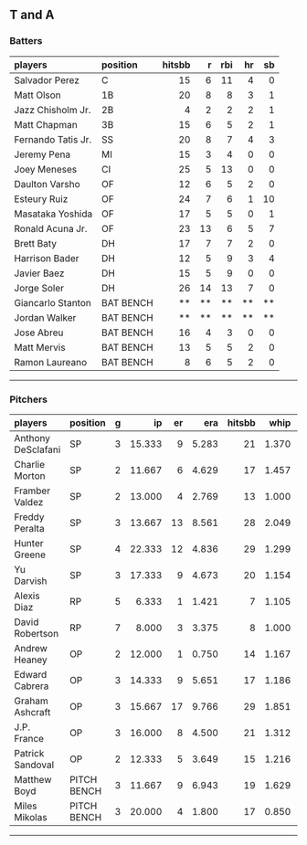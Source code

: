 ## T and A

### Batters

 
|players            |position  | hitsbb|  r| rbi| hr| sb| 
|:------------------|:---------|------:|--:|---:|--:|--:| 
|Salvador Perez     |C         |     15|  6|  11|  4|  0| 
|Matt Olson         |1B        |     20|  8|   8|  3|  1| 
|Jazz Chisholm Jr.  |2B        |      4|  2|   2|  2|  1| 
|Matt Chapman       |3B        |     15|  6|   5|  2|  1| 
|Fernando Tatis Jr. |SS        |     20|  8|   7|  4|  3| 
|Jeremy Pena        |MI        |     15|  3|   4|  0|  0| 
|Joey Meneses       |CI        |     25|  5|  13|  0|  0| 
|Daulton Varsho     |OF        |     12|  6|   5|  2|  0| 
|Esteury Ruiz       |OF        |     24|  7|   6|  1| 10| 
|Masataka Yoshida   |OF        |     17|  5|   5|  0|  1| 
|Ronald Acuna Jr.   |OF        |     23| 13|   6|  5|  7| 
|Brett Baty         |DH        |     17|  7|   7|  2|  0| 
|Harrison Bader     |DH        |     12|  5|   9|  3|  4| 
|Javier Baez        |DH        |     15|  5|   9|  0|  0| 
|Jorge Soler        |DH        |     26| 14|  13|  7|  0| 
|Giancarlo Stanton  |BAT BENCH |     **| **|  **| **| **| 
|Jordan Walker      |BAT BENCH |     **| **|  **| **| **| 
|Jose Abreu         |BAT BENCH |     16|  4|   3|  0|  0| 
|Matt Mervis        |BAT BENCH |     13|  5|   5|  2|  0| 
|Ramon Laureano     |BAT BENCH |      8|  6|   5|  2|  0| 


* * *

### Pitchers

 
|players            |position    |  g|     ip| er|   era| hitsbb|  whip| so|  w| sv| 
|:------------------|:-----------|--:|------:|--:|-----:|------:|-----:|--:|--:|--:| 
|Anthony DeSclafani |SP          |  3| 15.333|  9| 5.283|     21| 1.370| 14|  0|  0| 
|Charlie Morton     |SP          |  2| 11.667|  6| 4.629|     17| 1.457| 15|  1|  0| 
|Framber Valdez     |SP          |  2| 13.000|  4| 2.769|     13| 1.000| 15|  1|  0| 
|Freddy Peralta     |SP          |  3| 13.667| 13| 8.561|     28| 2.049| 12|  1|  0| 
|Hunter Greene      |SP          |  4| 22.333| 12| 4.836|     29| 1.299| 33|  1|  0| 
|Yu Darvish         |SP          |  3| 17.333|  9| 4.673|     20| 1.154| 17|  1|  0| 
|Alexis Diaz        |RP          |  5|  6.333|  1| 1.421|      7| 1.105| 11|  0|  3| 
|David Robertson    |RP          |  7|  8.000|  3| 3.375|      8| 1.000|  8|  2|  2| 
|Andrew Heaney      |OP          |  2| 12.000|  1| 0.750|     14| 1.167| 14|  1|  0| 
|Edward Cabrera     |OP          |  3| 14.333|  9| 5.651|     17| 1.186| 17|  1|  0| 
|Graham Ashcraft    |OP          |  3| 15.667| 17| 9.766|     29| 1.851| 11|  0|  0| 
|J.P. France        |OP          |  3| 16.000|  8| 4.500|     21| 1.312| 13|  1|  0| 
|Patrick Sandoval   |OP          |  2| 12.333|  5| 3.649|     15| 1.216|  8|  0|  0| 
|Matthew Boyd       |PITCH BENCH |  3| 11.667|  9| 6.943|     19| 1.629| 11|  1|  0| 
|Miles Mikolas      |PITCH BENCH |  3| 20.000|  4| 1.800|     17| 0.850|  7|  2|  0| 


* * *


